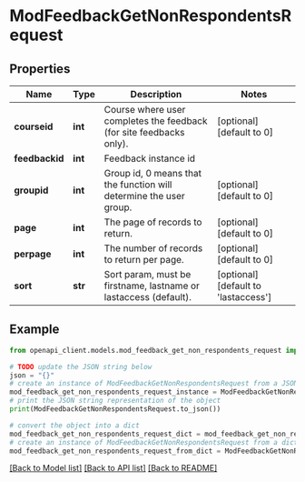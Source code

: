 # ModFeedbackGetNonRespondentsRequest


## Properties

Name | Type | Description | Notes
------------ | ------------- | ------------- | -------------
**courseid** | **int** | Course where user completes the feedback (for site feedbacks only). | [optional] [default to 0]
**feedbackid** | **int** | Feedback instance id | 
**groupid** | **int** | Group id, 0 means that the function will determine the user group. | [optional] [default to 0]
**page** | **int** | The page of records to return. | [optional] [default to 0]
**perpage** | **int** | The number of records to return per page. | [optional] [default to 0]
**sort** | **str** | Sort param, must be firstname, lastname or lastaccess (default). | [optional] [default to 'lastaccess']

## Example

```python
from openapi_client.models.mod_feedback_get_non_respondents_request import ModFeedbackGetNonRespondentsRequest

# TODO update the JSON string below
json = "{}"
# create an instance of ModFeedbackGetNonRespondentsRequest from a JSON string
mod_feedback_get_non_respondents_request_instance = ModFeedbackGetNonRespondentsRequest.from_json(json)
# print the JSON string representation of the object
print(ModFeedbackGetNonRespondentsRequest.to_json())

# convert the object into a dict
mod_feedback_get_non_respondents_request_dict = mod_feedback_get_non_respondents_request_instance.to_dict()
# create an instance of ModFeedbackGetNonRespondentsRequest from a dict
mod_feedback_get_non_respondents_request_from_dict = ModFeedbackGetNonRespondentsRequest.from_dict(mod_feedback_get_non_respondents_request_dict)
```
[[Back to Model list]](../README.md#documentation-for-models) [[Back to API list]](../README.md#documentation-for-api-endpoints) [[Back to README]](../README.md)


